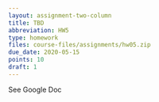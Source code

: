```yaml
---
layout: assignment-two-column
title: TBD
abbreviation: HW5
type: homework
files: course-files/assignments/hw05.zip
due_date: 2020-05-15
points: 10
draft: 1
---
```


See Google Doc
